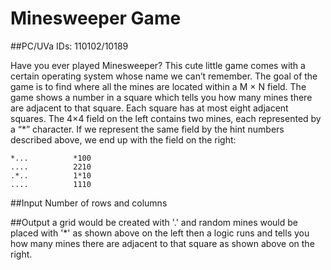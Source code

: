 # Minesweeper Game
##PC/UVa IDs: 110102/10189

Have you ever played Minesweeper? This cute little game comes with a certain operating
system whose name we can’t remember. The goal of the game is to find where
all the mines are located within a M × N field.
The game shows a number in a square which tells you how many mines there are
adjacent to that square. Each square has at most eight adjacent squares. The 4×4 field
on the left contains two mines, each represented by a “*” character. If we represent the
same field by the hint numbers described above, we end up with the field on the right:

```
*...          *100
....          2210    
.*..          1*10
....          1110 
```

##Input
Number of rows and columns

##Output
a grid would be created with '.' and random mines would be placed with '*' as shown above on the left
then a logic runs and tells you how many mines there are adjacent to that square as shown above on the right.


